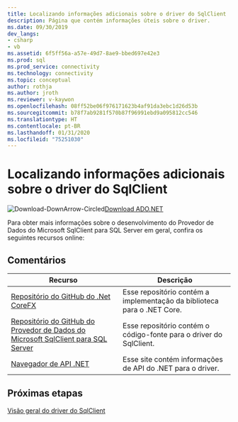```yaml
---
title: Localizando informações adicionais sobre o driver do SqlClient
description: Página que contém informações úteis sobre o driver.
ms.date: 09/30/2019
dev_langs:
- csharp
- vb
ms.assetid: 6f5ff56a-a57e-49d7-8ae9-bbed697e42e3
ms.prod: sql
ms.prod_service: connectivity
ms.technology: connectivity
ms.topic: conceptual
author: rothja
ms.author: jroth
ms.reviewer: v-kaywon
ms.openlocfilehash: 08ff52be06f976171623b4af91da3ebc1d26d53b
ms.sourcegitcommit: b78f7ab9281f570b87f96991ebd9a095812cc546
ms.translationtype: HT
ms.contentlocale: pt-BR
ms.lasthandoff: 01/31/2020
ms.locfileid: "75251030"
---
```

# <a name="finding-additional-sqlclient-driver-information"></a>Localizando informações adicionais sobre o driver do SqlClient

![Download-DownArrow-Circled](../../ssdt/media/download.png)[Download ADO.NET](../sql-connection-libraries.md#anchor-20-drivers-relational-access)

Para obter mais informações sobre o desenvolvimento do Provedor de Dados do Microsoft SqlClient para SQL Server em geral, confira os seguintes recursos online:

## <a name="remarks"></a>Comentários  
  
|Recurso|Descrição|  
|--------------|-----------------|  
|[Repositório do GitHub do .Net CoreFX](https://github.com/dotnet/corefx)|Esse repositório contém a implementação da biblioteca para o .NET Core.|
|[Repositório do GitHub do Provedor de Dados do Microsoft SqlClient para SQL Server](https://github.com/dotnet/SqlClient)|Esse repositório contém o código-fonte para o driver do SqlClient.|  
|[Navegador de API .NET](https://docs.microsoft.com/dotnet/api/)|Esse site contém informações de API do .NET para o driver.|  
  
## <a name="next-steps"></a>Próximas etapas
 [Visão geral do driver do SqlClient](overview-sqlclient-driver.md)  
